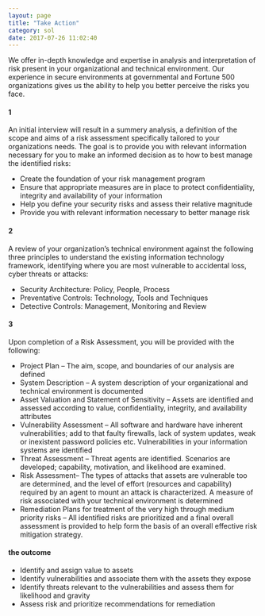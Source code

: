 ```yaml
---
layout: page
title: "Take Action"
category: sol
date: 2017-07-26 11:02:40
---
```


We offer in-depth knowledge and expertise in analysis and interpretation of risk present in your organizational and technical environment. Our experience in secure environments at governmental and Fortune 500 organizations gives us the ability to help you better perceive the risks you face.

#### 1
An initial interview will result in a summery analysis, a definition of the scope and aims of a risk assessment specifically tailored to your organizations needs. The goal is to provide you with relevant information necessary for you to make an informed decision as to how to best manage the identified risks:

* Create the foundation of your risk management program
* Ensure that appropriate measures are in place to protect confidentiality, integrity and availability of your information
* Help you define your security risks and assess their relative magnitude
* Provide you with relevant information necessary to better manage risk

#### 2
A review of your organization’s technical environment against the following three principles to understand the existing information technology framework, identifying where you are most vulnerable to accidental loss, cyber threats or attacks:

* Security Architecture: Policy, People, Process
* Preventative Controls: Technology, Tools and Techniques
* Detective Controls: Management, Monitoring and Review

#### 3
Upon completion of a Risk Assessment, you will be provided with the following:

* Project Plan – The aim, scope, and boundaries of our analysis are defined
* System Description – A system description of your organizational and technical environment is documented
* Asset Valuation and Statement of Sensitivity – Assets are identified and assessed according to value, confidentiality, integrity, and availability attributes
* Vulnerability Assessment – All software and hardware have inherent vulnerabilities; add to that faulty firewalls, lack of system updates, weak or inexistent password policies etc. Vulnerabilities in your information systems are identified
* Threat Assessment – Threat agents are identified. Scenarios are developed; capability, motivation, and likelihood are examined.
* Risk Assessment– The types of attacks that assets are vulnerable too are determined, and the level of effort (resources and capability) required by an agent to mount an attack is characterized. A measure of risk associated with your technical environment is determined
* Remediation Plans for treatment of the very high through medium priority risks – All identified risks are prioritized and a final overall assessment is provided to help form the basis of an overall effective risk mitigation strategy.

#### the outcome
* Identify and assign value to assets
* Identify vulnerabilities and associate them with the assets they expose
* Identify threats relevant to the vulnerabilities and assess them for likelihood and gravity
* Assess risk and prioritize recommendations for remediation

